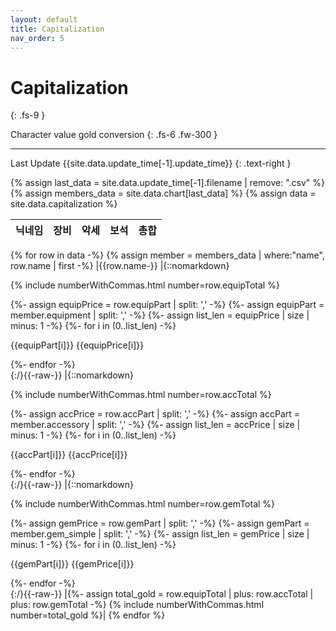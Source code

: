 ```yaml
---
layout: default
title: Capitalization
nav_order: 5
---
```


# Capitalization
{: .fs-9 }

Character value gold conversion
{: .fs-6 .fw-300 }

---

Last Update {{site.data.update_time[-1].update_time}}
{: .text-right }

{% assign last_data = site.data.update_time[-1].filename | remove: ".csv" %}
{% assign members_data = site.data.chart[last_data] %}
{% assign data = site.data.capitalization %}

| 닉네임 | 장비 | 악세 | 보석 | 총합 |
|:-|:-:|:-:|:-:|:-:|
{% for row in data -%}
{% assign member = members_data | where:"name", row.name | first -%}
|{{row.name-}}
|{::nomarkdown}<div class="td-relative"><p>{% include numberWithCommas.html number=row.equipTotal %}</p><div class="detail">
{%- assign equipPrice = row.equipPart | split: ',' -%}
{%- assign equipPart = member.equipment | split: ',' -%}
{%- assign list_len = equipPrice | size | minus: 1 -%}
{%- for i in (0..list_len) -%}
<p>{{equipPart[i]}} {{equipPrice[i]}}</p>
{%- endfor -%}</div></div>{:/}{{-raw-}}
|{::nomarkdown}<div class="td-relative"><p>{% include numberWithCommas.html number=row.accTotal %}</p><div class="detail">
{%- assign accPrice = row.accPart | split: ',' -%}
{%- assign accPart = member.accessory | split: ',' -%}
{%- assign list_len = accPrice | size | minus: 1 -%}
{%- for i in (0..list_len) -%}
<p>{{accPart[i]}} {{accPrice[i]}}</p>
{%- endfor -%}</div></div>{:/}{{-raw-}}
|{::nomarkdown}<div class="td-relative"><p>{% include numberWithCommas.html number=row.gemTotal %}</p><div class="detail">
{%- assign gemPrice = row.gemPart | split: ',' -%}
{%- assign gemPart = member.gem_simple | split: ',' -%}
{%- assign list_len = gemPrice | size | minus: 1 -%}
{%- for i in (0..list_len) -%}
<p>{{gemPart[i]}} {{gemPrice[i]}}</p>
{%- endfor -%}</div></div>{:/}{{-raw-}}
|{%- assign total_gold = row.equipTotal | plus: row.accTotal | plus: row.gemTotal -%}
{% include numberWithCommas.html number=total_gold %}|
{% endfor %}
